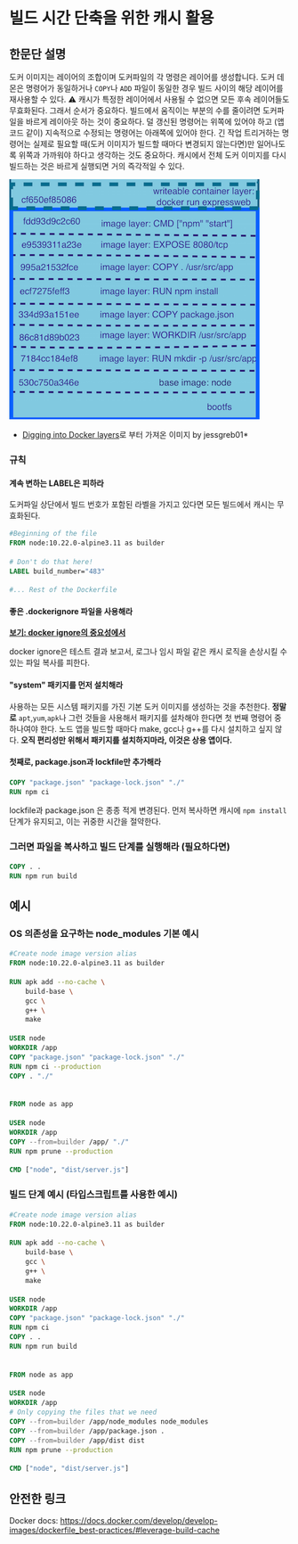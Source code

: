 # 빌드 시간 단축을 위한 캐시 활용

## 한문단 설명

도커 이미지는 레이어의 조합이며 도커파일의 각 명령은 레이어를 생성합니다. 도커 데몬은 명령어가 동일하거나 `COPY`나 `ADD` 파일이 동일한 경우 빌드 사이의 해당 레이어를 재사용할 수 있다. ⚠️ 캐시가 특정한 레이어에서 사용될 수 없으면 모든 후속 레이어들도 무효화된다. 그래서 순서가 중요하다. 빌드에서 움직이는 부분의 수를 줄이려면 도커파일을 바르게 레이아웃 하는 것이 중요하다. 덜 갱신된 명령어는 위쪽에 있어야 하고 (앱 코드 같이) 지속적으로 수정되는 명령어는 아래쪽에 있어야 한다. 긴 작업 트리거하는 명령어는 실제로 필요할 때(도커 이미지가 빌드할 때마다 변경되지 않는다면)만 일어나도록 위쪽과 가까워야 하다고 생각하는 것도 중요하다. 캐시에서 전체 도커 이미지를 다시 빌드하는 것은 바르게 실행되면 거의 즉각적일 수 있다.

![도커 레이어](../../assets/images/docker_layers_schema.png)

* [Digging into Docker layers](https://medium.com/@jessgreb01/digging-into-docker-layers-c22f948ed612)로 부터 가져온 이미지 by jessgreb01*

### 규칙

#### 계속 변하는 LABEL은 피하라

도커파일 상단에서 빌드 번호가 포함된 라벨을 가지고 있다면 모든 빌드에서 캐시는 무효화된다.
```Dockerfile
#Beginning of the file
FROM node:10.22.0-alpine3.11 as builder

# Don't do that here!
LABEL build_number="483"

#... Rest of the Dockerfile
```

#### 좋은 .dockerignore 파일을 사용해라

[**보기: docker ignore의 중요성에서**](./docker-ignore.md)

docker ignore은 테스트 결과 보고서, 로그나 임시 파일 같은 캐시 로직을 손상시킬 수 있는 파일 복사를 피한다.

#### "system" 패키지를 먼저 설치해라

사용하는 모든 시스템 패키지를 가진 기본 도커 이미지를 생성하는 것을 추천한다. **정말로** `apt`,`yum`,`apk`나 그런 것들을 사용해서 패키지를 설차해야 한다면 첫 번째 명령어 중 하나여야 한다. 노드 앱을 빌드할 때마다 make, gcc나 g++를 다시 설치하고 싶지 않다. **오직 편리성만 위해서 패키지를 설치하지마라, 이것은 상용 앱이다.**

#### 첫째로, package.json과 lockfile만 추가해라

```Dockerfile
COPY "package.json" "package-lock.json" "./"
RUN npm ci
```

lockfile과 package.json 은 종종 적게 변경된다. 먼저 복사하면 캐시에 `npm install` 단계가 유지되고, 이는 귀중한 시간을 절약한다.

### 그러면 파일을 복사하고 빌드 단계를 실행해라 (필요하다면)

```Dockerfile
COPY . .
RUN npm run build
```

## 예시

### OS 의존성을 요구하는 node_modules 기본 예시
```Dockerfile
#Create node image version alias
FROM node:10.22.0-alpine3.11 as builder

RUN apk add --no-cache \
    build-base \
    gcc \
    g++ \
    make

USER node
WORKDIR /app
COPY "package.json" "package-lock.json" "./"
RUN npm ci --production
COPY . "./"


FROM node as app

USER node
WORKDIR /app
COPY --from=builder /app/ "./"
RUN npm prune --production

CMD ["node", "dist/server.js"]
```


### 빌드 단계 예시 (타입스크립트를 사용한 예시)
```Dockerfile
#Create node image version alias
FROM node:10.22.0-alpine3.11 as builder

RUN apk add --no-cache \
    build-base \
    gcc \
    g++ \
    make

USER node
WORKDIR /app
COPY "package.json" "package-lock.json" "./"
RUN npm ci
COPY . .
RUN npm run build


FROM node as app

USER node
WORKDIR /app
# Only copying the files that we need
COPY --from=builder /app/node_modules node_modules
COPY --from=builder /app/package.json .
COPY --from=builder /app/dist dist
RUN npm prune --production

CMD ["node", "dist/server.js"]
```

## 안전한 링크

Docker docs: https://docs.docker.com/develop/develop-images/dockerfile_best-practices/#leverage-build-cache
